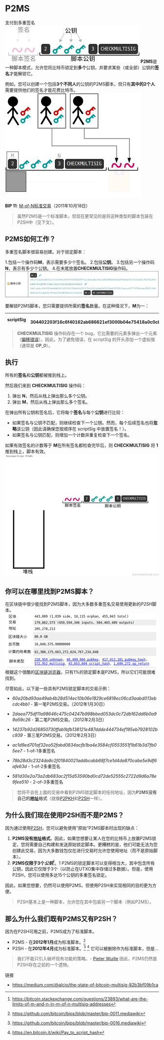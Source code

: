 # P2MS
支付到多重签名
![P2MS-1.png](img/P2MS-1%20(1).png)
**P2MS**是一种脚本模式，允许您将比特币锁定到**多个**公钥，并要求某些（或全部）公钥的**签名**才能解锁它。

例如，您可以创建一个包括**3个不同人**的公钥的P2MS脚本，但只有**其中的2个人**需要提供他们的签名才能花费比特币。
![P2MS-2.png](img/P2MS-2%20(1).png)

**BIP 11**: [M-of-N标准交易](https://github.com/bitcoin/bips/blob/master/bip-0011.mediawiki)（2011年10月18日）

>虽然P2MS是一个标准脚本，但现在更常见的是将这种类型的脚本包装在P2SH中（见下文）。

## P2MS如何工作？
多重签名脚本很容易创建。对于锁定脚本：

1.包括一个操作码**M**，表示需要多少个签名。
2.包括**公钥**。
3.包括另一个操作码**N**，表示有多少个公钥。
4.在末尾放置**CHECKMULTISIG**操作码。
![P2MS-3.png](img/P2MS-3.png)

要解锁P2MS脚本，您只需要提供所需的**签名**数量。在这种情况下，**M**为一：

|scriptSig|OP_0 304402203f16c6f40162ab686621ef3000b04e75418a0c0cb2d8aebeac894ae360ac1e780220ddc15ecdfc3507ac48e1681a33eb60996631bf6bf5bc0a0682c4db743ce7ca2b01|
|---|---|

>**CHECKMULTISIG** 操作码存在一个 bug，它比需要的元素多弹出一个元素（[偏移错误](https://stackoverflow.com/questions/2939869/what-is-exactly-the-off-by-one-errors-in-the-while-loop)）。因此，为了避免错误，在 scriptSig 的开头添加一个虚拟值（通常是 **OP_0**）。

## 执行
所有的**签名**和**公钥**都被推到栈上。

然后我们来到 **CHECKMULTISIG** 操作码：

1. 弹出 **N**，然后从栈上弹出那么多个公钥。
2. 弹出 **M**，然后从栈上弹出那么多个签名。

在弹出所有公钥和签名后，它将每个**签名**与每个**公钥**进行比较：

* 如果签名与公钥不匹配，则继续检查下一个公钥。然而，每个后续签名也将**忽略**该公钥（因此请确保您按顺序在 scriptSig 中放置签名！）。
* 如果签名与公钥匹配，则增加一个计数并重复检查下一个签名。

如果有效签名的计数等于 **M**在所有签名都检查完毕后，则 **CHECKMULTISIG** 将 **1** 推到栈上，脚本有效。
![P2MS-4.gif](img/P2PMS-4%20(1).gif)

## 你可以在哪里找到P2MS脚本？
在区块链中很少能找到P2MS脚本，因为大多数多重签名交易使用更新的*P2SH*脚本。
![P2MS-5.png](img/P2MS-5%20(1).png)
根据这个很酷的[区块链浏览器](https://webbtc.com/stats)，只有1%的锁定脚本是P2MS，所以它们可能很难找到。

尽管如此，以下是一些具有P2MS锁定脚本的交易示例：

* *60a20bd93aa49ab4b28d514ec10b06e1829ce6818ec06cd3aabd013ebcdc4bb1* - 第一笔P2MS交易。（2012年1月30日）
* *2daea775df11a98646c475c04247b998bbed053dc0c72db162dd6b0a99a59c26* - 第二笔P2MS交易。（2012年2月3日）
* *14237b92d26850730ffab1bfb138121e487ddde444734ef195eb7928102bc939* - 第三笔P2MS交易。（2012年2月3日）

* *ac1d9ed701af32ea52fabd0834acfb1ba4e3584cf0553551f1b61b3d7fb05ee7* - 1-of-1多重签名
* *78b28d3c2324da8c2f01840021addbcabb68f7ce1d4da870cabe5e9df6afe63d* - 1-of-2多重签名
* *581d30e2a73a2db683ac2f15d53590bd0cd72de52555c2722d9d6a78e9fea510* - 2-of-3多重签名

>您将不会在上面的交易中看到P2MS锁定脚本的任何地址，因为**P2MS没有自己的[地址](../../Keys/Address/Address.md)格式**（就像[P2PKH](../P2PKH/P2PKH.md)和[P2SH](../P2SH/P2SH.md)一样）。

## 为什么我们现在使用P2SH而不是P2MS？

因为通过使用[P2SH](../P2SH/P2SH.md)，您可以避免使用“原始”P2MS脚本时出现的缺点：

1. **P2MS没有[地址](../../Keys/Address/Address.md)格式**。因此，如果您想要让某人在您的比特币上放置P2MS锁定，您将需要自己构建和发送原始锁定脚本。更糟糕的是，他们可能无法为您创建此交易，因为大多数钱包仅在进行交易时允许您使用地址（而不是原始脚本）。
2. **P2MS仅限于3个*公钥***[^1]。1 P2MS的锁定脚本可以变得相当大，其中包含所有公钥，因此它仅限于3个（以防止在UTXO集中存储过多数据）。但是，使用P2SH，您可以使用多达15个公钥的多重签名锁定。
   
因此，如果您想要，仍然可以使用P2MS，但使用P2SH来实现相同的目的更为方便。

>P2SH基本上是一种脚本，允许您在其中包装另一个脚本（例如P2MS）。

## 那么为什么我们既有P2MS又有P2SH？

因为在P2SH可用之前，P2MS成为了标准脚本。

* P2MS - 在**2012年1月**成为标准脚本。[^2]
* P2SH - 在**2012年4月**成为标准脚本。[^3] [^4]
它可以被删除作为标准脚本，但是…

>我们不能只引入破坏现有功能的策略。- [Pieter Wuille](https://twitter.com/pwuille)
因此，P2MS仍然是P2SH存在之前的一个遗物。

链接
* https://medium.com/@alcio/the-state-of-bitcoin-multisig-82b3bf09b1ca

[^1]:https://bitcoin.stackexchange.com/questions/23893/what-are-the-limits-of-m-and-n-in-m-of-n-multisig-addresses
[^2]:https://github.com/bitcoin/bips/blob/master/bip-0011.mediawiki
[^3]:https://github.com/bitcoin/bips/blob/master/bip-0016.mediawiki
[^4]:https://en.bitcoin.it/wiki/Pay_to_script_hash